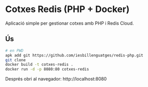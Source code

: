 # Cotxes Redis (PHP + Docker)

Aplicació simple per gestionar cotxes amb PHP i Redis Cloud.

## Ús

```bash
# en PWD
apk add git https://github.com/iesbillenguatges/redis-php.git
git clone 
docker build -t cotxes-redis .
docker run -d -p 8080:80 cotxes-redis
```

Després obri al navegador: http://localhost:8080
